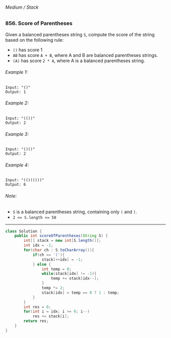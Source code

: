 ###### Medium / Stack

### 856. Score of Parentheses

Given a balanced parentheses string `S`, compute the score of the string based on the following rule:

- `()` has score 1
- `AB` has score `A + B`, where A and B are balanced parentheses strings.
- `(A)` has score `2 * A`, where A is a balanced parentheses string.
 

###### Example 1:
```
Input: "()"
Output: 1
```

###### Example 2:
```
Input: "(())"
Output: 2
```

###### Example 3:
```
Input: "()()"
Output: 2
```

###### Example 4:
```
Input: "(()(()))"
Output: 6
``` 

###### Note:
- `S` is a balanced parentheses string, containing only `(` and `)`.
- `2 <= S.length <= 50`

***

```java
class Solution {
    public int scoreOfParentheses(String S) {
        int[] stack = new int[S.length()];
        int idx = -1;
        for(char ch : S.toCharArray()){
            if(ch == '('){
                stack[++idx] = -1;
            } else {
                int temp = 0;
                while(stack[idx] != -1){
                    temp += stack[idx--];
                }
                temp *= 2;
                stack[idx] = temp == 0 ? 1 : temp;
            }
        }
        int res = 0;
        for(int i = idx; i >= 0; i--)
            res += stack[i];
        return res;
    }
}
```
